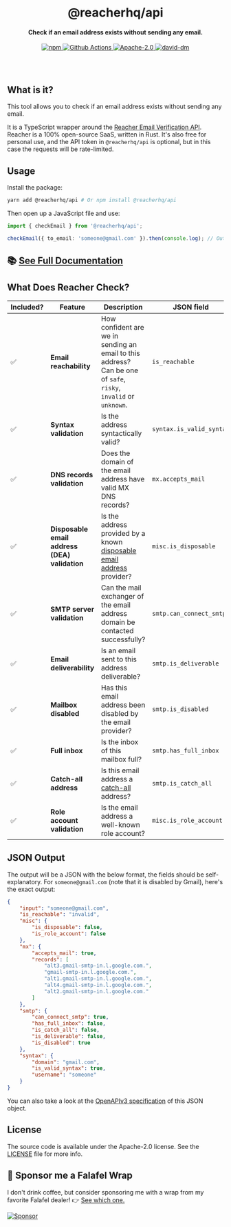 <br /><br />

<h1 align="center">@reacherhq/api</h1>
<h4 align="center">Check if an email address exists without sending any email.</h4>

<p align="center">
  <a href="https://www.npmjs.com/package/@reacherhq/api">
    <img alt="npm" src="https://img.shields.io/npm/v/@reacherhq/api.svg" />
  </a>
  <a href="https://github.com/reacherhq/reacher-js/actions">
    <img alt="Github Actions" src="https://github.com/reacherhq/reacher-js/workflows/pr/badge.svg" />
  </a>
  <a href="https://opensource.org/licenses/Apache-2.0">
    <img alt="Apache-2.0" src="https://img.shields.io/badge/License-Apache%202.0-blue.svg" />
  </a>
  <a href="https://david-dm.org/reacherhq/reacher-js">
    <img alt="david-dm" src="https://img.shields.io/david/reacherhq/reacher-js.svg" />
  </a>
</p>

<br /><br />

## What is it?

This tool allows you to check if an email address exists without sending any email.

It is a TypeScript wrapper around the [Reacher Email Verification API](https://reacher.email). Reacher is a 100% open-source SaaS, written in Rust. It's also free for personal use, and the API token in `@reacherhq/api` is optional, but in this case the requests will be rate-limited.

## Usage

Install the package:

```bash
yarn add @reacherhq/api # Or npm install @reacherhq/api
```

Then open up a JavaScript file and use:

```typescript
import { checkEmail } from '@reacherhq/api';

checkEmail({ to_email: 'someone@gmail.com' }).then(console.log); // Output will be the JSON described below.
```

## 📚 [See Full Documentation](./docs/modules/_index_.md)

## What Does Reacher Check?

| Included? | Feature                                       | Description                                                                                                                     | JSON field               |
| --------- | --------------------------------------------- | ------------------------------------------------------------------------------------------------------------------------------- | ------------------------ |
| ✅        | **Email reachability**                        | How confident are we in sending an email to this address? Can be one of `safe`, `risky`, `invalid` or `unknown`.                | `is_reachable`           |
| ✅        | **Syntax validation**                         | Is the address syntactically valid?                                                                                             | `syntax.is_valid_syntax` |
| ✅        | **DNS records validation**                    | Does the domain of the email address have valid MX DNS records?                                                                 | `mx.accepts_mail`        |
| ✅        | **Disposable email address (DEA) validation** | Is the address provided by a known [disposable email address](https://en.wikipedia.org/wiki/Disposable_email_address) provider? | `misc.is_disposable`     |
| ✅        | **SMTP server validation**                    | Can the mail exchanger of the email address domain be contacted successfully?                                                   | `smtp.can_connect_smtp`  |
| ✅        | **Email deliverability**                      | Is an email sent to this address deliverable?                                                                                   | `smtp.is_deliverable`    |
| ✅        | **Mailbox disabled**                          | Has this email address been disabled by the email provider?                                                                     | `smtp.is_disabled`       |
| ✅        | **Full inbox**                                | Is the inbox of this mailbox full?                                                                                              | `smtp.has_full_inbox`    |
| ✅        | **Catch-all address**                         | Is this email address a [catch-all](https://debounce.io/blog/help/what-is-a-catch-all-or-accept-all/) address?                  | `smtp.is_catch_all`      |
| ✅        | **Role account validation**                   | Is the email address a well-known role account?                                                                                 | `misc.is_role_account`   |

## JSON Output

The output will be a JSON with the below format, the fields should be self-explanatory. For `someone@gmail.com` (note that it is disabled by Gmail), here's the exact output:

```json
{
	"input": "someone@gmail.com",
	"is_reachable": "invalid",
	"misc": {
		"is_disposable": false,
		"is_role_account": false
	},
	"mx": {
		"accepts_mail": true,
		"records": [
			"alt3.gmail-smtp-in.l.google.com.",
			"gmail-smtp-in.l.google.com.",
			"alt1.gmail-smtp-in.l.google.com.",
			"alt4.gmail-smtp-in.l.google.com.",
			"alt2.gmail-smtp-in.l.google.com."
		]
	},
	"smtp": {
		"can_connect_smtp": true,
		"has_full_inbox": false,
		"is_catch_all": false,
		"is_deliverable": false,
		"is_disabled": true
	},
	"syntax": {
		"domain": "gmail.com",
		"is_valid_syntax": true,
		"username": "someone"
	}
}
```

You can also take a look at the [OpenAPIv3 specification](https://reacher.email/docs#operation/post-check-email) of this JSON object.

## License

The source code is available under the Apache-2.0 license. See the [LICENSE](./LICENSE) file for more info.

## 🌯 Sponsor me a Falafel Wrap

I don't drink coffee, but consider sponsoring me with a wrap from my favorite Falafel dealer! 👉 [See which one.](https://github.com/sponsors/amaurymartiny/)

[![Sponsor](https://img.shields.io/badge/Github%20Sponsors-%E2%9D%A4%EF%B8%8F-white)](https://github.com/sponsors/amaurymartiny/)
